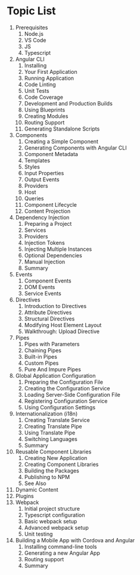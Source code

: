 # Topic List

1. Prerequisites
    1. Node.js
    1. VS Code
    1. JS
    1. Typescript
1. Angular CLI
    1. Installing
    1. Your First Application
    1. Running Application
    1. Code Linting
    1. Unit Tests
    1. Code Coverage
    1. Development and Production Builds
    1. Using Blueprints
    1. Creating Modules
    1.  Routing Support
    1.  Generating Standalone Scripts
1. Components
    1. Creating a Simple Component
    1. Generating Components with Angular CLI
    1. Component Metadata
    1. Templates
    1. Styles
    1. Input Properties
    1. Output Events
    1. Providers
    1. Host
    1.  Queries
    1.  Component Lifecycle
    1.  Content Projection
1. Dependency Injection
    1. Preparing a Project
    1. Services
    1. Providers
    1. Injection Tokens
    1. Injecting Multiple Instances
    1. Optional Dependencies
    1. Manual Injection
    1. Summary
1. Events
    1. Component Events
    1. DOM Events
    1. Service Events
1. Directives
   1. Introduction to Directives
   1. Attribute Directives
   1. Structural Directives
   1. Modifying Host Element Layout
   1. Walkthrough: Upload Directive
1. Pipes
    1. Pipes with Parameters
    1. Chaining Pipes
    1. Built-in Pipes
    1. Custom Pipes
    1. Pure And Impure Pipes
1. Global Application Configuration
    1. Preparing the Configuration File
    1. Creating the Configuration Service
    1. Loading Server-Side Configuration File
    1. Registering Configuration Service
    1. Using Configuration Settings
1. Internationalization (i18n)
    1. Creating Translate Service
    1. Creating Translate Pipe
    1. Using Translate Pipe
    1. Switching Languages
    1. Summary
1. Reusable Component Libraries
    1. Creating New Application
    1. Creating Component Libraries
    1. Building the Packages
    1. Publishing to NPM
    1. See Also
1. Dynamic Content
1. Plugins
1. Webpack
    1. Initial project structure
    1. Typescript configuration
    1. Basic webpack setup
    1. Advanced webpack setup
    1. Unit testing
1. Building a Mobile App with Cordova and Angular
    1. Installing command-line tools
    1. Generating a new Angular App
    1. Routing support
    1. Summary